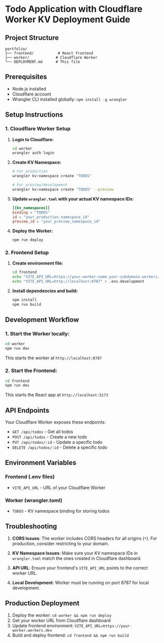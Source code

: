# Todo Application with Cloudflare Worker KV Deployment Guide

## Project Structure
```
portfolio/
├── frontend/           # React frontend
├── worker/            # Cloudflare Worker
└── DEPLOYMENT.md      # This file
```

## Prerequisites
- Node.js installed
- Cloudflare account
- Wrangler CLI installed globally: `npm install -g wrangler`

## Setup Instructions

### 1. Cloudflare Worker Setup

1. **Login to Cloudflare:**
   ```bash
   cd worker
   wrangler auth login
   ```

2. **Create KV Namespace:**
   ```bash
   # For production
   wrangler kv:namespace create "TODOS"
   
   # For preview/development
   wrangler kv:namespace create "TODOS" --preview
   ```

3. **Update `wrangler.toml` with your actual KV namespace IDs:**
   ```toml
   [[kv_namespaces]]
   binding = "TODOS"
   id = "your_production_namespace_id"
   preview_id = "your_preview_namespace_id"
   ```

4. **Deploy the Worker:**
   ```bash
   npm run deploy
   ```

### 2. Frontend Setup

1. **Create environment file:**
   ```bash
   cd frontend
   echo "VITE_API_URL=https://your-worker-name.your-subdomain.workers.dev" > .env.production
   echo "VITE_API_URL=http://localhost:8787" > .env.development
   ```

2. **Install dependencies and build:**
   ```bash
   npm install
   npm run build
   ```

## Development Workflow

### 1. Start the Worker locally:
```bash
cd worker
npm run dev
```
This starts the worker at `http://localhost:8787`

### 2. Start the Frontend:
```bash
cd frontend
npm run dev
```
This starts the React app at `http://localhost:5173`

## API Endpoints

Your Cloudflare Worker exposes these endpoints:

- `GET /api/todos` - Get all todos
- `POST /api/todos` - Create a new todo
- `PUT /api/todos/:id` - Update a specific todo
- `DELETE /api/todos/:id` - Delete a specific todo

## Environment Variables

### Frontend (.env files)
- `VITE_API_URL` - URL of your Cloudflare Worker

### Worker (wrangler.toml)
- `TODOS` - KV namespace binding for storing todos

## Troubleshooting

1. **CORS Issues**: The worker includes CORS headers for all origins (`*`). For production, consider restricting to your domain.

2. **KV Namespace Issues**: Make sure your KV namespace IDs in `wrangler.toml` match the ones created in Cloudflare dashboard.

3. **API URL**: Ensure your frontend's `VITE_API_URL` points to the correct worker URL.

4. **Local Development**: Worker must be running on port 8787 for local development.

## Production Deployment

1. Deploy the worker: `cd worker && npm run deploy`
2. Get your worker URL from Cloudflare dashboard
3. Update frontend environment: `VITE_API_URL=https://your-worker.workers.dev`
4. Build and deploy frontend: `cd frontend && npm run build`
